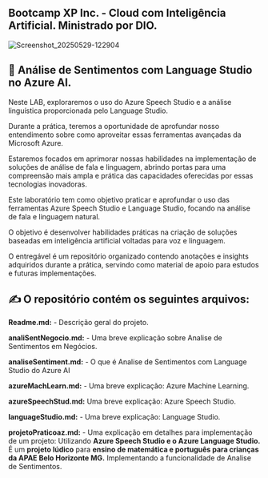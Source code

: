 ## Bootcamp XP Inc. - Cloud com Inteligência Artificial. Ministrado por DIO. 

![Screenshot_20250529-122904](https://github.com/user-attachments/assets/cc5ef34a-046b-4e71-9d4c-7e8b3e6e08ec)


## 🤝 Análise de Sentimentos com Language Studio no Azure AI. 


Neste LAB, exploraremos o uso do Azure Speech Studio e a análise linguística proporcionada pelo Language Studio.

Durante a prática, teremos a oportunidade de aprofundar nosso entendimento sobre como aproveitar essas ferramentas avançadas da Microsoft Azure.

Estaremos focados em aprimorar nossas habilidades na implementação de soluções de análise de fala e linguagem, abrindo portas para uma compreensão mais ampla e prática das capacidades oferecidas por essas tecnologias inovadoras.  

Este laboratório tem como objetivo praticar e aprofundar o uso das ferramentas Azure Speech Studio e Language Studio, focando na análise de fala e linguagem natural.

O objetivo é desenvolver habilidades práticas na criação de soluções baseadas em inteligência artificial voltadas para voz e linguagem.

O entregável é um repositório organizado contendo anotações e insights adquiridos durante a prática, servindo como material de apoio para estudos e futuras implementações.  



## ✍️ O repositório contém os seguintes arquivos: 

**Readme.md:** - Descrição geral do projeto.

**analiSentNegocio.md:** - Uma breve explicação sobre Analise de Sentimentos em Negócios. 

**analiseSentiment.md:** - O que é Analise de Sentimentos com Language Studio do Azure AI 

**azureMachLearn.md:** - Uma breve explicação: Azure Machine Learning.


**azureSpeechStud.md:** Uma breve explicação: Azure Speech Studio. 


**languageStudio.md:** - Uma breve explicação: Language Studio. 


**projetoPraticoaz.md:** - Uma explicação em detalhes para implementação de um projeto: Utilizando **Azure Speech Studio e o Azure Language Studio.**  É um **projeto lúdico** para **ensino de matemática e português para crianças da APAE Belo Horizonte MG.** Implementando a funcionalidade de Analise de Sentimentos.





